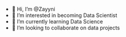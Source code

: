 - 👋 Hi, I’m @Zayyni
- 👀 I’m interested in becoming Data Scientist
- 🌱 I’m currently learning Data Science
- 💞️ I’m looking to collaborate on data projects

<!---
Zayyni/Zayyni is a ✨ special ✨ repository because its `README.md` (this file) appears on your GitHub profile.
You can click the Preview link to take a look at your changes.
--->
